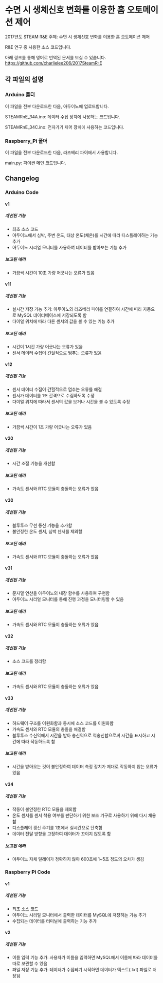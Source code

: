 # 수면 시 생체신호 변화를 이용한 홈 오토메이션 제어

2017년도 STEAM R&E
주제: 수면 시 생체신호 변화를 이용한 홈 오토메이션 제어

R&E 연구 중 사용한 소스 코드입니다.

아래 링크를 통해 영어로 번역된 문서를 보실 수 있습니다.
https://github.com/charlielee206/2017SteamR-E

## 각 파일의 설명

### Arduino 폴더

이 파일을 전부 다운로드한 다음, 아두이노에 업로드합니다.

STEAMRnE_34A.ino: 데이터 수집 장치에 사용하는 코드입니다.

STEAMRnE_34C.ino: 전자기기 제어 장치에 사용하는 코드입니다. 

### Raspberry_Pi 폴더

이 파일을 전부 다운로드한 다음, 라즈베리 파이에서 사용합니다.

main.py: 파이썬 메인 코드입니다.

## Changelog


### Arduino Code

#### v1
##### 개선된 기능
+ 최초 소스 코드
+ 아두이노에서 심박, 주변 온도, 대상 온도(체온)를 시간에 따라 디스플레이하는 기능 추가
+ 아두이노 시리얼 모니터를 사용하여 데이터를 받아보는 기능 추가
##### 보고된 에러
+ 가끔씩 시간이 10초 가량 어긋나는 오류가 있음

#### v11
##### 개선된 기능
+ 실시간 저장 기능 추가: 아두이노와 라즈베리 파이를 연결하여 시간에 따라 자동으로 MySQL 데이터베이스에 저장되도록 함
+ 다이얼 위치에 따라 다른 센서의 값을 볼 수 있는 기능 추가
##### 보고된 에러
+ 시간이 1시간 가량 어긋나는 오류가 있음
+ 센서 데이터 수집이 간헐적으로 멈추는 오류가 있음

#### v12
##### 개선된 기능
+ 센서 데이터 수집이 간헐적으로 멈추는 오류를 해결
+ 센서가 데이터를 1초 간격으로 수집하도록 수정
+ 다이얼 위치에 따라서 센서의 값을 보거나 시간을 볼 수 있도록 수정
##### 보고된 에러
+ 가끔씩 시간이 1초 가량 어긋나는 오류가 있음 

#### v20
##### 개선된 기능
+ 시간 조절 기능을 개선함
##### 보고된 에러
+ 가속도 센서와 RTC 모듈이 충돌하는 오류가 있음

#### v30
##### 개선된 기능
+ 블루투스 무선 통신 기능을 추가함
+ 불안정한 온도 센서, 심박 센서를 제외함
##### 보고된 에러
+ 가속도 센서와 RTC 모듈이 충돌하는 오류가 있음

#### v31
##### 개선된 기능
+ 문자열 연산을 아두이노의 내장 함수를 사용하여 구현함
+ 아두이노 시리얼 모니터를 통해 진행 과정을 모니터링할 수 있음
##### 보고된 에러
+ 가속도 센서와 RTC 모듈이 충돌하는 오류가 있음

#### v32
##### 개선된 기능
+ 소스 코드를 정리함
##### 보고된 에러
+ 가속도 센서와 RTC 모듈이 충돌하는 오류가 있음

#### v33
##### 개선된 기능
+ 하드웨어 구조를 이원화함과 동시에 소스 코드를 이원화함
+ 가속도 센서와 RTC 모듈의 충돌을 해결함
+ 블루투스 수신역에서 시간을 받아 송신역으로 역송신함으로써 시간을 표시하고 시간에 따라 작동하도록 함
##### 보고된 에러
+ 시간을 받아오는 것이 불안정하여 데이터 측정 장치가 제대로 작동하지 않는 오류가 있음

#### v34
##### 개선된 기능
+ 작동이 불안정한 RTC 모듈을 제외함
+ 온도 센서를 센서 착용 여부를 판단하기 위한 보조 기구로 사용하기 위해 다시 채용함
+ 디스플레이 갱신 주기를 1초에서 실시간으로 단축함
+ 데이터 전달 방향을 고정하여 데이터가 꼬이지 않도록 함
##### 보고된 에러
+ 아두이노 자체 딜레이가 정확하지 않아 600초에 1~5초 정도의 오차가 생김

### Raspberry Pi Code

#### v1
##### 개선된 기능
+ 최초 소스 코드
+ 아두이노 시리얼 모니터에서 출력한 데이터를 MySQL에 저장하는 기능 추가
+ 수집되는 데이터를 터미널에 출력하는 기능 추가

#### v2
##### 개선된 기능
+ 이름 입력 기능 추가: 사용자가 이름을 입력하면 MySQL에서 이름에 따라 데이터를 따로 보관할 수 있음
+ 파일 저장 기능 추가: 데이터가 수집되기 시작하면 데이터가 텍스트(.txt) 파일로 저장됨
